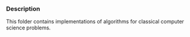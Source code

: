 ### Description
This folder contains implementations of algorithms for classical computer science problems.
